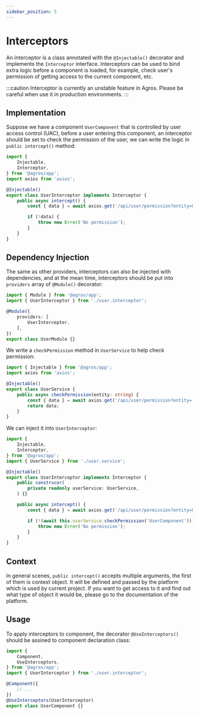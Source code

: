 ```yaml
---
sidebar_position: 5
---
```


# Interceptors

An interceptor is a class annotated with the `@Injectable()` decorator and implements the `Interceptor` interface. Interceptors can be used to bind extra logic before a component is loaded, for example, check user's permission of getting access to the current component, etc.

:::caution
Interceptor is currently an unstable feature in Agros. Please be careful when use it in production environments.
:::

## Implementation

Suppose we have a component `UserComponent` that is controlled by user access control (UAC), before a user entering this component, an interceptor should be set to check the permission of the user, we can write the logic in `public intercept()` method:

```ts title=user.interceptor.ts
import {
    Injectable,
    Interceptor,
} from '@agros/app';
import axios from 'axios';

@Injectable()
export class UserInterceptor implements Interceptor {
    public async intercept() {
        const { data } = await axios.get('/api/user/permission?entity=UserComponent');

        if (!data) {
            throw new Error('No permission');
        }
    }
}
```

## Dependency Injection

The same as other providers, interceptors can also be injected with dependencies, and at the mean time, interceptors should be put into `providers` array of `@Module()` decorator:

```ts title=user.module.ts
import { Module } from '@agros/app';
import { UserInterceptor } from './user.interceptor';

@Module({
    providers: [
        UserInterceptor,
    ],
})
export class UserModule {}
```

We write a `checkPermission` method in `UserService` to help check permission:

```ts title=user.service.ts
import { Injectable } from '@agros/app';
import axios from 'axios';

@Injectable()
export class UserService {
    public async checkPermission(entity: string) {
        const { data } = await axios.get('/api/user/permission?entity=' + entity);
        return data;
    }
}
```

We can inject it into `UserInterceptor`:

```ts title=user.interceptor.ts
import {
    Injectable,
    Interceptor,
} from '@agros/app';
import { UserService } from './user.service';

@Injectable()
export class UserInterceptor implements Interceptor {
    public construcor(
        private readonly userService: UserService,
    ) {}

    public async intercept() {
        const { data } = await axios.get('/api/user/permission?entity=UserComponent');

        if (!(await this.userService.checkPermission('UserComponent'))) {
            throw new Error('No permission');
        }
    }
}
```

## Context

In general scenes, `public intercept()` accepts multiple arguments, the first of them is context object. It will be defined and passed by the platform which is used by current project. If you want to get access to it and find out what type of object it would be, please go to the documentation of the platform.

## Usage

To apply interceptors to component, the decorator `@UseInterceptors()` should be assined to component declaration class:

```ts title=user.component.ts
import {
    Component,
    UseInterceptors,
} from '@agros/app';
import { UserInterceptor } from './user.interceptor';

@Component({
    // ...
})
@UseInterceptors(UserInterceptor)
export class UserComponent {}
```
